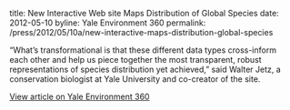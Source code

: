 title: New Interactive Web site Maps Distribution of Global Species
date: 2012-05-10
byline:  Yale Environment 360
permalink: /press/2012/05/10a/new-interactive-maps-distribution-global-species


“What’s transformational is that these different data types cross-inform each other and help us piece together the most transparent, robust representations of species distribution yet achieved,” said Walter Jetz, a conservation biologist at Yale University and co-creator of the site.

[View article on Yale Environment 360](http://e360.yale.edu/digest/new_interactive_website_maps_distribution_of_global_species/3458/)
